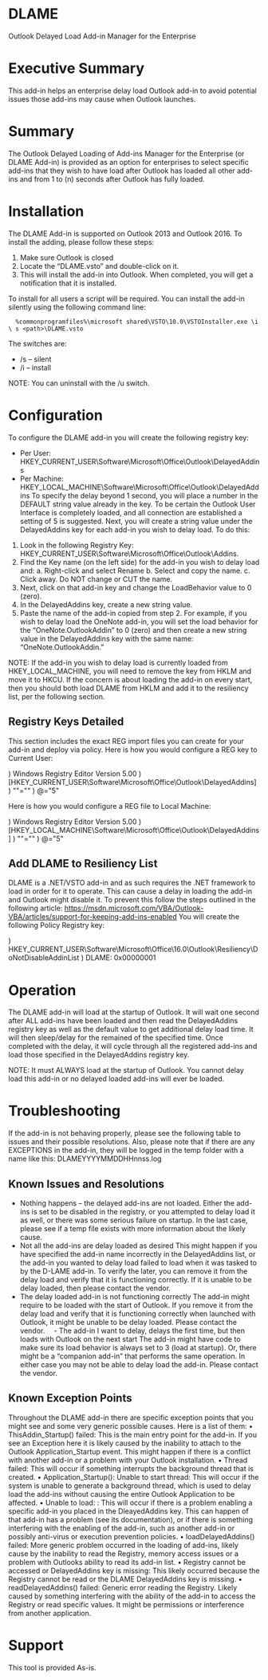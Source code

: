 # DLAME
Outlook Delayed Load Add-in Manager for the Enterprise

# Executive Summary
This add-in helps an enterprise delay load Outlook add-in to avoid potential issues those add-ins may cause when Outlook launches.

# Summary
The Outlook Delayed Loading of Add-ins Manager for the Enterprise (or DLAME Add-in) is provided as an option for enterprises to select specific add-ins that they wish to have load after Outlook has loaded all other add-ins and from 1 to (n) seconds after Outlook has fully loaded.

# Installation
The DLAME Add-in is supported on Outlook 2013 and Outlook 2016. To install the adding, please follow these steps:
1)	Make sure Outlook is closed
2)	Locate the “DLAME.vsto” and double-click on it.
3)	This will install the add-in into Outlook. When completed, you will get a notification that it is installed.

To install for all users a script will be required. You can install the add-in silently using the following command line:

      %commonprogramfiles%\microsoft shared\VSTO\10.0\VSTOInstaller.exe \i \ s <path>\DLAME.vsto 

The switches are:
 - /s – silent
 - /i – install

NOTE: You can uninstall with the /u switch. 

# Configuration
To configure the DLAME add-in you will create the following registry key:
  - Per User: HKEY_CURRENT_USER\Software\Microsoft\Office\Outlook\DelayedAddins
  - Per Machine: HKEY_LOCAL_MACHINE\Software\Microsoft\Office\Outlook\DelayedAddins
To specify the delay beyond 1 second, you will place a number in the DEFAULT string value already in the key. To be certain the Outlook User Interface is completely loaded, and all connection are established a setting of 5 is suggested. Next, you will create a string value under the DelayedAddins key for each add-in you wish to delay load. To do this:
1)	Look in the following Registry Key: HKEY_CURRENT_USER\Software\Microsoft\Office\Outlook\Addins.
2)	Find the Key name (on the left side) for the add-in you wish to delay load and:
    a.	Right-click and select Rename
    b.	Select and copy the name.
    c.	Click away. Do NOT change or CUT the name.
3)	Next, click on that add-in key and change the LoadBehavior value to 0 (zero).
4)	In the DelayedAddins key, create a new string value.
5)	Paste the name of the add-in copied from step 2.
For example, if you wish to delay load the OneNote add-in, you will set the load behavior for the “OneNote.OutlookAddin” to 0 (zero) and then create a new string value in the DelayedAddins key with the same name: “OneNote.OutlookAddin.”

NOTE: If the add-in you wish to delay load is currently loaded from HKEY_LOCAL_MACHINE, you will need to remove the key from HKLM and move it to HKCU. If the concern is about loading the add-in on every start, then you should both load DLAME from HKLM and add it to the resiliency list, per the following section.

## Registry Keys Detailed
This section includes the exact REG import files you can create for your add-in and deploy via policy. Here is how you would configure a REG key to Current User:

 ) Windows Registry Editor Version 5.00
 ) [HKEY_CURRENT_USER\Software\Microsoft\Office\Outlook\DelayedAddins]
 ) "<add-in name>"=""
 ) @="5"

Here is how you would configure a REG file to Local Machine:

 ) Windows Registry Editor Version 5.00 
 ) [HKEY_LOCAL_MACHINE\Software\Microsoft\Office\Outlook\DelayedAddins]
 ) "<add-in name>"=""
 ) @="5"

## Add DLAME to Resiliency List
DLAME is a .NET/VSTO add-in and as such requires the .NET framework to load in order for it to operate. This can cause a delay in loading the add-in and Outlook might disable it. To prevent this follow the steps outlined in the following article:
https://msdn.microsoft.com/VBA/Outlook-VBA/articles/support-for-keeping-add-ins-enabled
You will create the following Policy Registry key:

 ) HKEY_CURRENT_USER\Software\Microsoft\Office\16.0\Outlook\Resiliency\DoNotDisableAddinList
 ) DLAME: 0x00000001

# Operation
The DLAME add-in will load at the startup of Outlook. It will wait one second after ALL add-ins have been loaded and then read the DelayedAddins registry key as well as the default value to get additional delay load time. It will then sleep/delay for the remained of the specified time. Once completed with the delay, it will cycle through all the registered add-ins and load those specified in the DelayedAddins registry key.

NOTE: It must ALWAYS load at the startup of Outlook. You cannot delay load this add-in or no delayed loaded add-ins will ever be loaded.

# Troubleshooting
If the add-in is not behaving properly, please see the following table to issues and their possible resolutions. Also, please note that if there are any EXCEPTIONS in the add-in, they will be logged in the temp folder with a name like this: DLAMEYYYYMMDDHHnnss.log

## Known Issues and Resolutions
 - Nothing happens – the delayed add-ins are not loaded.	Either the add-ins is set to be disabled in the registry, or you attempted to delay load it as well, or there was some serious failure on startup. In the last case, please see if a temp file exists with more information about the likely cause. 
 - Not all the add-ins are delay loaded as desired	This might happen if you have specified the add-in name incorrectly in the DelayedAddins list, or the add-in you wanted to delay load failed to load when it was tasked to by the D-LAME add-in. To verify the later, you can remove it from the delay load and verify that it is functioning correctly. If it is unable to be delay loaded, then please contact the vendor.
 - The delay loaded add-in is not functioning correctly	The add-in might require to be loaded with the start of Outlook. If you remove it from the delay load and verify that it is functioning correctly when launched with Outlook, it might be unable to be delay loaded. Please contact the vendor.
 - The add-in I want to delay, delays the first time, but then loads with Outlook on the next start	The add-in might have code to make sure its load behavior is always set to 3 (load at startup). Or, there might be a “companion add-in” that performs the same operation. In either case you may not be able to delay load the add-in. Please contact the vendor.

## Known Exception Points
Throughout the DLAME add-in there are specific exception points that you might see and some very generic possible causes. Here is a list of them:
•	ThisAddin_Startup() failed: This is the main entry point for the add-in. If you see an Exception here it is likely caused by the inability to attach to the Outlook Application_Startup event. This might happen if there is a conflict with another add-in or a problem with your Outlook installation.
•	Thread failed: This will occur if something interrupts the background thread that is created.
•	 Application_Startup(): Unable to start thread: This will occur if the system is unable to generate a background thread, which is used to delay load the add-ins without causing the entire Outlook Application to be affected.
•	Unable to load: <addin>: This will occur if there is a problem enabling a specific add-in you placed in the DleayedAddins key. This can happen of that add-in has a problem (see its documentation), or if there is something interfering with the enabling of the add-in, such as another add-in or possibly anti-virus or execution prevention policies.
•	loadDelayedAddins() failed: More generic problem occurred in the loading of add-ins, likely cause by the inability to read the Registry, memory access issues or a problem with Outlooks ability to read its add-in list.
•	Registry cannot be accessed or DelayedAddins key is missing: This likely occurred because the Registry cannot be read or the DLAME DelayedAddins key is missing.
•	readDelayedAddins() failed: Generic error reading the Registry. Likely caused by something interfering with the ability of the add-in to access the Registry or read specific values. It might be permissions or interference from another application.

# Support
This tool is provided As-is.
